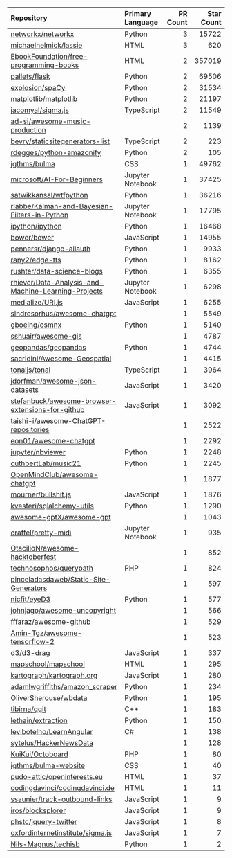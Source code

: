 | Repository | Primary Language | PR Count | Star Count |
| :-- | :-- | --: | --: |
| [networkx/networkx](https://github.com/networkx/networkx) | Python | 3 | 15722 |
| [michaelhelmick/lassie](https://github.com/michaelhelmick/lassie) | HTML | 3 | 620 |
| [EbookFoundation/free-programming-books](https://github.com/EbookFoundation/free-programming-books) | HTML | 2 | 357019 |
| [pallets/flask](https://github.com/pallets/flask) | Python | 2 | 69506 |
| [explosion/spaCy](https://github.com/explosion/spaCy) | Python | 2 | 31534 |
| [matplotlib/matplotlib](https://github.com/matplotlib/matplotlib) | Python | 2 | 21197 |
| [jacomyal/sigma.js](https://github.com/jacomyal/sigma.js) | TypeScript | 2 | 11549 |
| [ad-si/awesome-music-production](https://github.com/ad-si/awesome-music-production) |  | 2 | 1139 |
| [bevry/staticsitegenerators-list](https://github.com/bevry/staticsitegenerators-list) | TypeScript | 2 | 223 |
| [rdegges/python-amazonify](https://github.com/rdegges/python-amazonify) | Python | 2 | 105 |
| [jgthms/bulma](https://github.com/jgthms/bulma) | CSS | 1 | 49762 |
| [microsoft/AI-For-Beginners](https://github.com/microsoft/AI-For-Beginners) | Jupyter Notebook | 1 | 37425 |
| [satwikkansal/wtfpython](https://github.com/satwikkansal/wtfpython) | Python | 1 | 36216 |
| [rlabbe/Kalman-and-Bayesian-Filters-in-Python](https://github.com/rlabbe/Kalman-and-Bayesian-Filters-in-Python) | Jupyter Notebook | 1 | 17795 |
| [ipython/ipython](https://github.com/ipython/ipython) | Python | 1 | 16468 |
| [bower/bower](https://github.com/bower/bower) | JavaScript | 1 | 14955 |
| [pennersr/django-allauth](https://github.com/pennersr/django-allauth) | Python | 1 | 9933 |
| [rany2/edge-tts](https://github.com/rany2/edge-tts) | Python | 1 | 8162 |
| [rushter/data-science-blogs](https://github.com/rushter/data-science-blogs) | Python | 1 | 6355 |
| [rhiever/Data-Analysis-and-Machine-Learning-Projects](https://github.com/rhiever/Data-Analysis-and-Machine-Learning-Projects) | Jupyter Notebook | 1 | 6298 |
| [medialize/URI.js](https://github.com/medialize/URI.js) | JavaScript | 1 | 6255 |
| [sindresorhus/awesome-chatgpt](https://github.com/sindresorhus/awesome-chatgpt) |  | 1 | 5549 |
| [gboeing/osmnx](https://github.com/gboeing/osmnx) | Python | 1 | 5140 |
| [sshuair/awesome-gis](https://github.com/sshuair/awesome-gis) |  | 1 | 4787 |
| [geopandas/geopandas](https://github.com/geopandas/geopandas) | Python | 1 | 4744 |
| [sacridini/Awesome-Geospatial](https://github.com/sacridini/Awesome-Geospatial) |  | 1 | 4415 |
| [tonaljs/tonal](https://github.com/tonaljs/tonal) | TypeScript | 1 | 3964 |
| [jdorfman/awesome-json-datasets](https://github.com/jdorfman/awesome-json-datasets) | JavaScript | 1 | 3420 |
| [stefanbuck/awesome-browser-extensions-for-github](https://github.com/stefanbuck/awesome-browser-extensions-for-github) | JavaScript | 1 | 3092 |
| [taishi-i/awesome-ChatGPT-repositories](https://github.com/taishi-i/awesome-ChatGPT-repositories) |  | 1 | 2522 |
| [eon01/awesome-chatgpt](https://github.com/eon01/awesome-chatgpt) |  | 1 | 2292 |
| [jupyter/nbviewer](https://github.com/jupyter/nbviewer) | Python | 1 | 2248 |
| [cuthbertLab/music21](https://github.com/cuthbertLab/music21) | Python | 1 | 2245 |
| [OpenMindClub/awesome-chatgpt](https://github.com/OpenMindClub/awesome-chatgpt) |  | 1 | 1877 |
| [mourner/bullshit.js](https://github.com/mourner/bullshit.js) | JavaScript | 1 | 1876 |
| [kvesteri/sqlalchemy-utils](https://github.com/kvesteri/sqlalchemy-utils) | Python | 1 | 1290 |
| [awesome-gptX/awesome-gpt](https://github.com/awesome-gptX/awesome-gpt) |  | 1 | 1043 |
| [craffel/pretty-midi](https://github.com/craffel/pretty-midi) | Jupyter Notebook | 1 | 935 |
| [OtacilioN/awesome-hacktoberfest](https://github.com/OtacilioN/awesome-hacktoberfest) |  | 1 | 852 |
| [technosophos/querypath](https://github.com/technosophos/querypath) | PHP | 1 | 824 |
| [pinceladasdaweb/Static-Site-Generators](https://github.com/pinceladasdaweb/Static-Site-Generators) |  | 1 | 597 |
| [nicfit/eyeD3](https://github.com/nicfit/eyeD3) | Python | 1 | 577 |
| [johnjago/awesome-uncopyright](https://github.com/johnjago/awesome-uncopyright) |  | 1 | 566 |
| [fffaraz/awesome-github](https://github.com/fffaraz/awesome-github) |  | 1 | 529 |
| [Amin-Tgz/awesome-tensorflow-2](https://github.com/Amin-Tgz/awesome-tensorflow-2) |  | 1 | 523 |
| [d3/d3-drag](https://github.com/d3/d3-drag) | JavaScript | 1 | 337 |
| [mapschool/mapschool](https://github.com/mapschool/mapschool) | HTML | 1 | 295 |
| [kartograph/kartograph.org](https://github.com/kartograph/kartograph.org) | JavaScript | 1 | 280 |
| [adamlwgriffiths/amazon_scraper](https://github.com/adamlwgriffiths/amazon_scraper) | Python | 1 | 234 |
| [OliverSherouse/wbdata](https://github.com/OliverSherouse/wbdata) | Python | 1 | 195 |
| [tibirna/qgit](https://github.com/tibirna/qgit) | C++ | 1 | 183 |
| [lethain/extraction](https://github.com/lethain/extraction) | Python | 1 | 150 |
| [levibotelho/LearnAngular](https://github.com/levibotelho/LearnAngular) | C# | 1 | 138 |
| [sytelus/HackerNewsData](https://github.com/sytelus/HackerNewsData) |  | 1 | 128 |
| [KuiKui/Octoboard](https://github.com/KuiKui/Octoboard) | PHP | 1 | 80 |
| [jgthms/bulma-website](https://github.com/jgthms/bulma-website) | CSS | 1 | 40 |
| [pudo-attic/openinterests.eu](https://github.com/pudo-attic/openinterests.eu) | HTML | 1 | 37 |
| [codingdavinci/codingdavinci.de](https://github.com/codingdavinci/codingdavinci.de) | HTML | 1 | 11 |
| [ssaunier/track-outbound-links](https://github.com/ssaunier/track-outbound-links) | JavaScript | 1 | 9 |
| [iros/blocksplorer](https://github.com/iros/blocksplorer) | JavaScript | 1 | 9 |
| [phstc/jquery-twitter](https://github.com/phstc/jquery-twitter) | JavaScript | 1 | 8 |
| [oxfordinternetinstitute/sigma.js](https://github.com/oxfordinternetinstitute/sigma.js) | JavaScript | 1 | 7 |
| [Nils-Magnus/techisb](https://github.com/Nils-Magnus/techisb) | Python | 1 | 2 |
